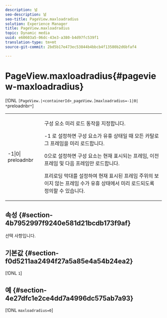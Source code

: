 ```yaml
---
description: 널
seo-description: 널
seo-title: PageView.maxloadradius
solution: Experience Manager
title: PageView.maxloadradius
topic: Dynamic media
uuid: e60603a5-06dc-43e3-a380-b4d97fc539f1
translation-type: tm+mt
source-git-commit: 2bd5b17e473ec53844b4bbcb4f13580b2d6bfaf4

---
```



# PageView.maxloadradius{#pageview-maxloadradius}

[!DNL `[PageView.|<containerId>_pageView.]maxloadradius=-1|0| *`preloadnbr`*`]

<table id="table_985ADD6C9BD04C629A84C9C625CCCFEB"> 
 <tbody> 
  <tr> 
   <td colname="col1"> <p><span class="codeph">-1|0|<span class="varname"> preloadnbr</span></span> </p> </td> 
   <td colname="col2"> <p>구성 요소 미리 로드 동작을 지정합니다. </p> <p>-1 <span class="codeph"> 로</span> 설정하면 구성 요소가 유휴 상태일 때 모든 카탈로그 프레임을 미리 로드합니다. </p> <p> 0으로 <span class="codeph"> 설정하면</span> 구성 요소는 현재 표시되는 프레임, 이전 프레임 및 다음 프레임만 로드합니다. </p> <p>프리로딩 <span class="codeph"><span class="varname"> 막대를</span></span> 설정하여 현재 표시된 프레임 주위의 보이지 않는 프레임 수가 유휴 상태에서 미리 로드되도록 정의할 수 있습니다. </p> </td> 
  </tr> 
 </tbody> 
</table>

## 속성 {#section-4b7952997f9240e581d21bcdb173f9af}

선택 사항입니다.

## 기본값 {#section-f0d5211aa2494f27a5a85e4a54b24ea2}

[!DNL `1`]

## 예 {#section-4e27dfc1e2ce4dd7a4996dc575ab7a93}

[!DNL `maxloadradius=0`]
